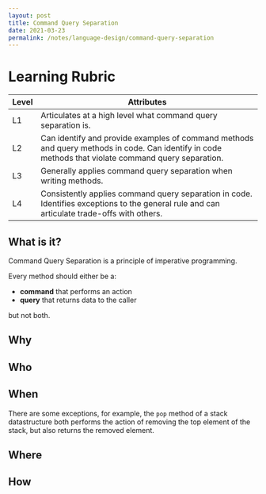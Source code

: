 ```yaml
---
layout: post
title: Command Query Separation 
date: 2021-03-23
permalink: /notes/language-design/command-query-separation
---
```


# Learning Rubric

| Level | Attributes |
| ----- | ---------- |
| L1	| Articulates at a high level what command query separation is. |
| L2	| Can identify and provide examples of command methods and query methods in code. Can identify in code methods that violate command query separation. |
| L3	| Generally applies command query separation when writing methods. |
| L4	| Consistently applies command query separation in code. Identifies exceptions to the general rule and can articulate trade-offs with others. |

## What is it?
Command Query Separation is a principle of imperative programming.

Every method should either be a:
* **command** that performs an action
* **query** that returns data to the caller

but not both.

## Why


## Who

## When
There are some exceptions, for example, the `pop` method of a stack datastructure both performs the action of removing the top element of the stack, but also returns the removed element.

## Where

## How
